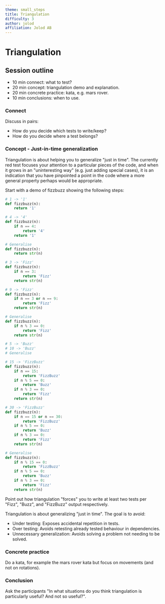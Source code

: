 ```yaml
---
theme: small_steps
title: Triangulation
difficulty: 3
author: jolod
affiliation: Jolod AB
---
```


# Triangulation

## Session outline

* 10 min connect: what to test?
* 20 min concept: triangulation demo and explanation.
* 20 min concrete practice: kata, e.g. mars rover.
* 10 min conclusions: when to use.

### Connect

Discuss in pairs:

* How do you decide which tests to write/keep?
* How do you decide where a test belongs?

### Concept - Just-in-time generalization

Triangulation is about helping you to generalize "just in time". The currently red test focuses your attention to a particular pieces of the code, and when it grows in an "uninteresting way" (e.g. just adding special cases), it is an indication that you have pinpointed a point in the code where a more general property perhaps would be appropriate.

Start with a demo of fizzbuzz showing the following steps:

```python
# 1 -> '1'
def fizzbuzz(n):
    return '1'

# 4 -> '4'
def fizzbuzz(n):
    if n == 4:
        return '4'
    return '1'

# Generalise
def fizzbuzz(n):
    return str(n)

# 3 -> 'Fizz'
def fizzbuzz(n):
    if n == 3:
        return 'Fizz'
    return str(n)

# 9 -> 'Fizz'
def fizzbuzz(n):
    if n == 3 or n == 9:
        return 'Fizz'
    return str(n)

# Generalise
def fizzbuzz(n):
    if n % 3 == 0:
        return 'Fizz'
    return str(n)

# 5 -> 'Buzz'
# 10 -> 'Buzz'
# Generalise

# 15 -> 'FizzBuzz'
def fizzbuzz(n):
    if n == 15:
        return 'FizzBuzz'
    if n % 5 == 0:
        return 'Buzz'
    if n % 3 == 0:
        return 'Fizz'
    return str(n)

# 30 -> 'FizzBuzz'
def fizzbuzz(n):
    if n == 15 or n == 30:
        return 'FizzBuzz'
    if n % 5 == 0:
        return 'Buzz'
    if n % 3 == 0:
        return 'Fizz'
    return str(n)

# Generalise
def fizzbuzz(n):
    if n % 15 == 0:
        return 'FizzBuzz'
    if n % 5 == 0:
        return 'Buzz'
    if n % 3 == 0:
        return 'Fizz'
    return str(n)
```

Point out how triangulation "forces" you to write at least two tests per "Fizz", "Buzz", and "FizzBuzz" output respectively.

Triangulation is about generalizing "just in time". The goal is to avoid:

* Under testing: Exposes accidental repetition in tests.
* Over testing: Avoids retesting already tested behaviour in dependencies.
* Unnecessary generalization: Avoids solving a problem not needing to be solved.

### Concrete practice

Do a kata, for example the mars rover kata but focus on movements (and not on rotations).

### Conclusion

Ask the participants "In what situations do you think triangulation is particularly useful? And not so useful?".
